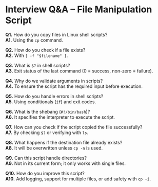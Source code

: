 # Interview Q&A – File Manipulation Script

**Q1.** How do you copy files in Linux shell scripts?  
**A1.** Using the `cp` command.

**Q2.** How do you check if a file exists?  
**A2.** With `[ -f "$filename" ]`.

**Q3.** What is `$?` in shell scripts?  
**A3.** Exit status of the last command (0 = success, non-zero = failure).

**Q4.** Why do we validate arguments in scripts?  
**A4.** To ensure the script has the required input before execution.

**Q5.** How do you handle errors in shell scripts?  
**A5.** Using conditionals (`if`) and exit codes.

**Q6.** What is the shebang (`#!/bin/bash`)?  
**A6.** It specifies the interpreter to execute the script.

**Q7.** How can you check if the script copied the file successfully?  
**A7.** By checking `$?` or verifying with `ls`.

**Q8.** What happens if the destination file already exists?  
**A8.** It will be overwritten unless `cp -n` is used.

**Q9.** Can this script handle directories?  
**A9.** Not in its current form; it only works with single files.

**Q10.** How do you improve this script?  
**A10.** Add logging, support for multiple files, or add safety with `cp -i`.
